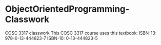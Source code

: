 # ObjectOrientedProgramming-Classwork
COSC 3317 classwork
This COSC 3317 course uses this textbook:
ISBN-13: 978-0-13-444823-7  ISBN-10: 0-13-444823-5
